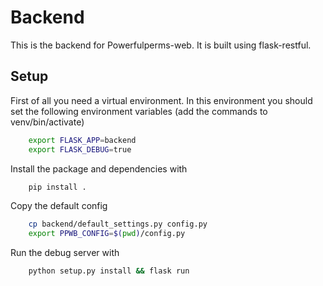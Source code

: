 # Backend
This is the backend for Powerfulperms-web. It is built using flask-restful.

## Setup
First of all you need a virtual environment. In this environment you should set the following environment variables (add the commands to venv/bin/activate)
```sh
    export FLASK_APP=backend
    export FLASK_DEBUG=true
```

Install the package and dependencies with
```sh
    pip install .
```

Copy the default config
```sh
    cp backend/default_settings.py config.py
    export PPWB_CONFIG=$(pwd)/config.py
```

Run the debug server with
```sh
    python setup.py install && flask run
```
